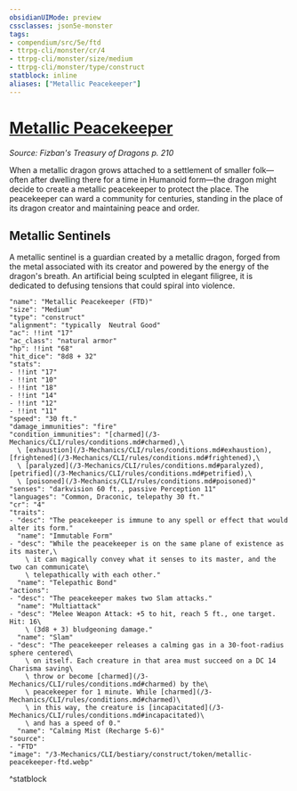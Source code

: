 ```yaml
---
obsidianUIMode: preview
cssclasses: json5e-monster
tags:
- compendium/src/5e/ftd
- ttrpg-cli/monster/cr/4
- ttrpg-cli/monster/size/medium
- ttrpg-cli/monster/type/construct
statblock: inline
aliases: ["Metallic Peacekeeper"]
---
```

# [Metallic Peacekeeper](3-Mechanics\CLI\bestiary\construct/metallic-peacekeeper-ftd.md)
*Source: Fizban's Treasury of Dragons p. 210*  

When a metallic dragon grows attached to a settlement of smaller folk—often after dwelling there for a time in Humanoid form—the dragon might decide to create a metallic peacekeeper to protect the place. The peacekeeper can ward a community for centuries, standing in the place of its dragon creator and maintaining peace and order.

## Metallic Sentinels

A metallic sentinel is a guardian created by a metallic dragon, forged from the metal associated with its creator and powered by the energy of the dragon's breath. An artificial being sculpted in elegant filigree, it is dedicated to defusing tensions that could spiral into violence.

```statblock
"name": "Metallic Peacekeeper (FTD)"
"size": "Medium"
"type": "construct"
"alignment": "typically  Neutral Good"
"ac": !!int "17"
"ac_class": "natural armor"
"hp": !!int "68"
"hit_dice": "8d8 + 32"
"stats":
- !!int "17"
- !!int "10"
- !!int "18"
- !!int "14"
- !!int "12"
- !!int "11"
"speed": "30 ft."
"damage_immunities": "fire"
"condition_immunities": "[charmed](/3-Mechanics/CLI/rules/conditions.md#charmed),\
  \ [exhaustion](/3-Mechanics/CLI/rules/conditions.md#exhaustion), [frightened](/3-Mechanics/CLI/rules/conditions.md#frightened),\
  \ [paralyzed](/3-Mechanics/CLI/rules/conditions.md#paralyzed), [petrified](/3-Mechanics/CLI/rules/conditions.md#petrified),\
  \ [poisoned](/3-Mechanics/CLI/rules/conditions.md#poisoned)"
"senses": "darkvision 60 ft., passive Perception 11"
"languages": "Common, Draconic, telepathy 30 ft."
"cr": "4"
"traits":
- "desc": "The peacekeeper is immune to any spell or effect that would alter its form."
  "name": "Immutable Form"
- "desc": "While the peacekeeper is on the same plane of existence as its master,\
    \ it can magically convey what it senses to its master, and the two can communicate\
    \ telepathically with each other."
  "name": "Telepathic Bond"
"actions":
- "desc": "The peacekeeper makes two Slam attacks."
  "name": "Multiattack"
- "desc": "Melee Weapon Attack: +5 to hit, reach 5 ft., one target. Hit: 16\
    \ (3d8 + 3) bludgeoning damage."
  "name": "Slam"
- "desc": "The peacekeeper releases a calming gas in a 30-foot-radius sphere centered\
    \ on itself. Each creature in that area must succeed on a DC 14 Charisma saving\
    \ throw or become [charmed](/3-Mechanics/CLI/rules/conditions.md#charmed) by the\
    \ peacekeeper for 1 minute. While [charmed](/3-Mechanics/CLI/rules/conditions.md#charmed)\
    \ in this way, the creature is [incapacitated](/3-Mechanics/CLI/rules/conditions.md#incapacitated)\
    \ and has a speed of 0."
  "name": "Calming Mist (Recharge 5-6)"
"source":
- "FTD"
"image": "/3-Mechanics/CLI/bestiary/construct/token/metallic-peacekeeper-ftd.webp"
```
^statblock